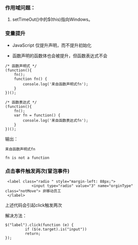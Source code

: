 ### 作用域问题：

1. setTimeOut\(\)中的$\(this\)指向Windows。

### 变量提升

* JavaScript 仅提升声明，而不提升初始化

* 函数声明的函数体也会被提升，但函数表达式不会

```
/* 函数声明式 */
(function(){
    fn();
    function fn() {
        console.log('来自函数声明式fn');
    }
})();

/* 函数表达式 */
(function(){
    fn();
    var fn = function() {
        console.log('来自函数表达式fn');
    }
})();
```

输出：

`来自函数声明式fn`

`fn is not a function`

### 点击事件触发两次\(冒泡事件\)

```
 <label class="radio " style="margin-left: 88px;">
            <input type="radio" value="3" name="orginType" class="notMove"> 非移动员工
 </label>
```

上述代码会引起click触发两次

解决方法：

```
$("label").click(function (e) {
         if ($(e.target).is("input"))
         return;
});
```

### 



